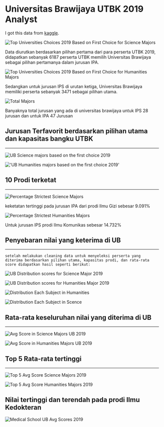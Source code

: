 
# Universitas Brawijaya UTBK 2019 Analyst

I got this data from [kaggle](https://www.kaggle.com/ekojsalim/indonesia-college-entrance-examination-utbk-2019).


![Top Universities Choices 2019 Based on First Choice for Science Majors](photos/Top%20Universities%20Choices%202019%20Based%20on%20First%20Choice%20for%20Science%20Majors.png)
</p>Data diurutkan berdasarkan pilihan pertama dari para perserta UTBK 2019, didapatkan sebanyak 6187 perserta UTBK memilih Universitas Brawijaya sebagai pilihan pertamanya dalam jurusan IPA.</p>

![Top Universities Choices 2019 Based on First Choice for Humanities Majors](photos/Top%20Universities%20Choices%202019%20Based%20on%20First%20Choice%20for%20Humanities%20Majors.png)

Sedangkan untuk jurusan IPS di urutan ketiga, Universitas Brawijaya memiliki perserta sebanyak 3471 sebagai pilihan utama.

![Total Majors](photos/Total%20Majors.png)

Banyaknya total jurusan yang ada di universitas brawijaya untuk IPS 28 jurusan dan untuk IPA 47 Jurusan

## Jurusan Terfavorit berdasarkan pilihan utama dan kapasitas bangku UTBK
<hr>

![UB Science majors based on the first choice 2019](photos/UB%20Science%20majors%20based%20on%20the%20first%20choice%202019.png)


!['UB Humanities majors based on the first choice 2019'](photos/UB%20Humanities%20majors%20based%20on%20the%20first%20choice%202019.png)

## 10 Prodi terketat 
<hr>

![Percentage Strictest Science Majors](photos/Percentage%20Strictest%20Science%20Majors.png)

keketatan tertinggi pada jurusan IPA dari prodi Ilmu Gizi sebesar 9.091%

![Percentage Strictest Humanities Majors](photos/Percentage%20Strictest%20Humanities%20Majors.png)

Untuk jurusan IPS prodi Ilmu Komunikas sebesar 14.732%

## Penyebaran nilai yang keterima di UB
<hr>

    setelah melakukan cleaning data untuk menyeleksi perserta yang diterima berdasarkan pilihan utama, kapasitas prodi, dan rata-rata score didapatkan hasil seperti berikut:

![UB Distribution scores for Science Major 2019](/photos/UB%20Distribution%20scores%202019.png)


![UB Distribution scores for Humanities Major 2019](photos/UB%20Distribution%20scores%20for%20Humanities%20Major%202019.png)

![Distribution Each Subject in Humanities](photos/Distribution%20Each%20Subject%20in%20Humanities.png)

![Distribution Each Subject in Scence](photos/Distribution%20Each%20Subject%20in%20Science.png)

## Rata-rata keseluruhan nilai yang diterima di UB
<hr>

![Avg Score in Science Majors UB 2019](/photos/Avg%20Score%20in%20Science%20Majors%20UB%202019.png)

![Avg Score in Humanities Majors UB 2019](photos/Avg%20Score%20in%20Humanities%20Majors%20UB%202019.png)

## Top 5 Rata-rata tertinggi
<hr>

![Top 5 Avg Score Science Majors 2019](photos/Top%205%20Avg%20Score%20Science%20Majors%202019.png)

![Top 5 Avg Score Humanities Majors 2019](photos/Top%205%20Avg%20Score%20Humanities%20Majors%202019.png)

## Nilai tertinggi dan terendah pada prodi Ilmu Kedokteran

![Medical School UB Avg Scores 2019](/photos/Medical%20School%20UB%20Avg%20Scores%202019.png)